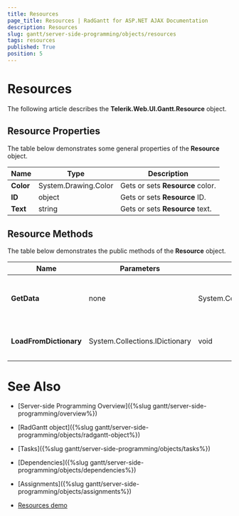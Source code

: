 ```yaml
---
title: Resources
page_title: Resources | RadGantt for ASP.NET AJAX Documentation
description: Resources
slug: gantt/server-side-programming/objects/resources
tags: resources
published: True
position: 5
---
```


# Resources


The following article describes the **Telerik.Web.UI.Gantt.Resource** object.

## Resource Properties

The table below demonstrates some general properties of the **Resource** object.

| Name | Type | Description |
| ------ | ------ | ------ |
| **Color** |System.Drawing.Color|Gets or sets **Resource** color.|
| **ID** |object|Gets or sets **Resource** ID.|
| **Text** |string|Gets or sets **Resource** text.|


## Resource Methods

The table below demonstrates the public methods of the **Resource** object.

| Name | Parameters | Return type | Description |
| ------ | ------ | ------ |  ------ |
| **GetData** |none|System.Collections.Specialized.IOrderedDictionary|Returns **Resource** data as an Ordered dictionary.|
| **LoadFromDictionary** |System.Collections.IDictionary|void|Loads **Resource** data from a Dictionary.|


# See Also

 * [Server-side Programming Overview]({%slug gantt/server-side-programming/overview%})
 
 * [RadGantt object]({%slug gantt/server-side-programming/objects/radgantt-object%})
 
 * [Tasks]({%slug gantt/server-side-programming/objects/tasks%})
 
 * [Dependencies]({%slug gantt/server-side-programming/objects/dependencies%})

 * [Assignments]({%slug gantt/server-side-programming/objects/assignments%})
 
 * [Resources demo](https://demos.telerik.com/aspnet-ajax/gantt/examples/functionality/resources/defaultcs.aspx)
 
 